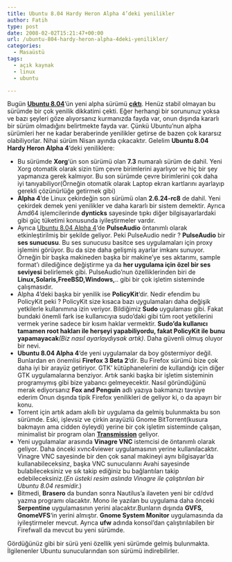 ```yaml
---
title: Ubuntu 8.04 Hardy Heron Alpha 4’deki yenilikler
author: Fatih
type: post
date: 2008-02-02T15:21:47+00:00
url: /ubuntu-804-hardy-heron-alpha-4deki-yenilikler/
categories:
  - Masaüstü
tags:
  - açık kaynak
  - linux
  - ubuntu

---
```

Bugün **[Ubuntu 8.04][1]**&#8216;ün yeni alpha sürümü [**çıktı**][2]. Henüz stabil olmayan bu sürümde bir çok yenilik dikkatimi çekti. Eğer herhangi bir sorununuz yoksa ve bazı şeyleri göze alıyorsanız kurmanızda fayda var, onun dışında kararlı bir sürüm olmadığını belirtmekte fayda var. Çünkü Ubuntu&#8217;nun alpha sürümleri her ne kadar beraberinde yenilikler getirse de bazen çok kararsız olabiliyorlar. Nihai sürüm Nisan ayında çıkacaktır. Gelelim **Ubuntu 8.04 Hardy Heron Alpha 4**&#8216;deki yeniliklere:

  * Bu sürümde **Xorg**&#8216;ün son sürümü olan **7.3** numaralı sürüm de dahil. Yeni Xorg otomatik olarak sizin tüm çevre birimlerini ayarlıyor ve hiç bir şey yapmanıza gerek kalmıyor. Bu son sürümde çevre birimlerini çok daha iyi tanıyabiliyor(Örneğin otomatik olarak Laptop ekran kartlarını ayarlayıp gerekli çözünürlüğe getirmek gibi)
  * **Alpha 4**&#8216;de Linux çekirdeğin son sürümü olan **2.6.24-rc8** de dahil. Yeni çekirdek demek yeni yenilikler ve daha kararlı bir sistem demektir. Ayrıca Amd64 işlemcilerinde **dynticks** sayesinde tıpkı diğer bilgisayarlardaki gibi güç tüketimi konusunda iyileştirmeler vardır. 
  * Ayrıca [Ubuntu 8.04 Alpha 4][2]&#8216;de **PulseAudio** öntanımlı olarak etkinleştirilmiş bir şekilde geliyor. Peki PulseAudio nedir ? **PulseAudio** bir **ses sunucusu**. Bu ses sunucusu basitce ses uygulamaları için proxy işlemini görüyor. Bu da size daha gelişmiş ayarlar imkanı sunuyor. Örneğin bir başka makineden başka bir makine&#8217;ye ses aktarımı, sample format&#8217;ı dilediğince değiştirme ya da **her uygulama için özel bir ses seviyesi** belirlemek gibi. PulseAudio&#8217;nun özelliklerinden biri de **Linux,Solaris,FreeBSD,Windows,**.. gibi bir çok işletim sisteminde çalışmasıdır. 
  * Alpha 4&#8217;deki başka bir yenilik ise **PolicyKit**&#8216;dir. Nedir efendim bu PolicyKit peki ? PolicyKit size kısaca bazı uygulamaları daha değişik yetkilerle kullanımına izin veriyor. Bildiğimiz **Sudo** uygulaması gibi. Fakat bundaki önemli fark ise kullanıcıyıa sudo&#8217;daki gibi tüm root yetkilerini vermek yerine sadece bir kısım haklar vermektir. **Sudo&#8217;da kullanıcı tamamen root hakları ile herşeyi yapabiliyordu, fakat PolicyKit ile bunu yapamayacak**_(Biz nasıl ayarlaydıysak artık)_. Daha güvenli olmuş oluyor bir nevi.
  * **Ubuntu 8.04 Alpha 4**&#8216;de yeni uygulamalar da boy göstermiyor değil. Bunlardan en önemlisi **Firefox 3 Beta 2**&#8216;dir. Bu Firefox sürümü bize çok daha iyi bir arayüz getiriyor. GTK&#8217; kütüphanelerini de kullandığı için diğer GTK uygulamalarına benziyor. Artık sanki başka bir işletim sisteminin programıymış gibi bize yabancı gelmeyecektir. Nasıl göründüğünü merak ediyorsanız **Fox and Penguin** adlı yazıya bakmanızı tavsiye ederim Onun dışında tipik Firefox yenilikleri de geliyor ki, o da apayrı bir konu. 
  * Torrent için artık adam akıllı bir uygulama da gelmiş bulunmakta bu son sürümde. Eski, işlevsiz ve çirkin arayüzlü Gnome BitTorrent(kusura bakmayın ama cidden öyleydi) yerine bir çok işletim sisteminde çalışan, minimalist bir program olan [**Transmission**][3] geliyor. 
  * Yeni uygulamalar arasında **Vinagre VNC** istemcisi de öntanımlı olarak geliyor. Daha önceki xvnc4viewer uygulamasının yerine kullanılacaktır. Vinagre VNC sayesinde bir den çok sanal makineyi aynı bilgisayar&#8217;da kullanabileceksinz, başka VNC sunucularını Avahi sayesinde bulabileceksiniz ve sık takip ediğiniz bu bağlantıları takip edebileceksiniz.(_En üsteki resim aslında Vinagre ile çalıştırılan bir Ubuntu 8.04 resmidir._)
  * Bitmedi, **Brasero** da bundan sonra Nautilus&#8217;a ilaveten yeni bir cd/dvd yazma programı olacaktır. Mono ile yazılan bu uygulama daha önceki **Serpentine** uygulamasının yerini alacaktır.Bunların dışında **GVFS**, **GnomeVFS**&#8216;in yerini almıştır. **Gnome System Monitor** uygulamasında da iyileştirmeler mevcut. Ayrıca **ufw** adında konsol&#8217;dan çalıştırılabilen bir Firefwall da mevcut bu yeni sürümde. 

Gördüğünüz gibi bir sürü yeni özellik yeni sürümde gelmiş bulunmakta. İlgilenenler Ubuntu sunucularından son sürümü indirebilirler.

 [1]: https://www.murekkep.org/ubuntu-804-hardy-heron-429
 [2]: https://www.ubuntu.com/testing/hardy/alpha4
 [3]: https://www.transmissionbt.com/
